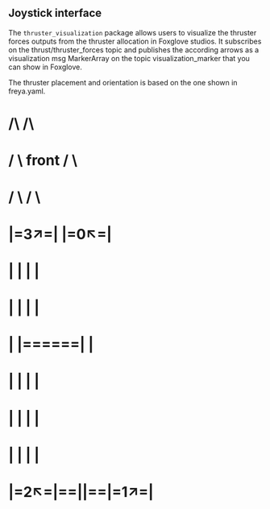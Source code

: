 ## Joystick interface
The `thruster_visualization` package allows users to visualize the thruster forces outputs from the thruster allocation in Foxglove studios.
It subscribes on the thrust/thruster_forces topic and publishes the according arrows as a visualization msg MarkerArray on the topic visualization_marker that you can show in Foxglove.

The thruster placement and orientation is based on the one shown in freya.yaml.

#    /\          /\
#   /  \  front /  \
#  /    \      /    \
#  |=3↗=|      |=0↖=|
#  |    |      |    |
#  |    |      |    |
#  |    |======|    |
#  |    |      |    |
#  |    |      |    |
#  |    |      |    |
#  |=2↖=|==||==|=1↗=|
